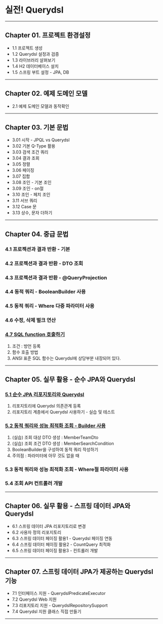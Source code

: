 
# 실전! Querydsl

---

## Chapter 01. 프로젝트 환경설정
- 1.1 프로젝트 생성
- 1.2 Querydsl 설정과 검증
- 1.3 라이브러리 살펴보기
- 1.4 H2 데이터베이스 설치
- 1.5 스프링 부트 설정 - JPA, DB

---

## Chapter 02. 예제 도메인 모델
- 2.1 예제 도메인 모델과 동작확인

---

## Chapter 03. 기본 문법
- 3.01 시작 - JPQL vs Querydsl
- 3.02 기본 Q-Type 활용
- 3.03 검색 조건 쿼리
- 3.04 결과 조회
- 3.05 정렬
- 3.06 페이징
- 3.07 집합 
- 3.08 조인 - 기본 조인
- 3.09 조인 - on절
- 3.10 조인 - 페치 조인
- 3.11 서브 쿼리
- 3.12 Case 문
- 3.13 상수, 문자 더하기

---

## Chapter 04. 중급 문법
### 4.1 프로젝션과 결과 반환 - 기본
### 4.2 프로젝션과 결과 반환 - DTO 조회
### 4.3 프로젝션과 결과 반환 - @QueryProjection
### 4.4 동적 쿼리 - BooleanBuilder 사용
### 4.5 동적 쿼리 - Where 다중 파라미터 사용
### 4.6 수정, 삭제 벌크 연산


### <a href="Chapter 04. 중급 문법/4.7 SQL function 호출하기.md" target="_blank">4.7 SQL function 호출하기</a>
1) 조건 : 방언 등록
2) 함수 호출 방법
3) ANSI 표준 SQL 함수는 Querydsl에 상당부분 내장되어 있다.

---

## Chapter 05. 실무 활용 - 순수 JPA와 Querydsl
### <a href="Chapter 05. 실무 활용 - 순수 JPA와 Querydsl/5.1 순수 JPA 리포지토리와 Querydsl.md" target="_blank">5.1 순수 JPA 리포지토리와 Querydsl</a>
1) 리포지토리에 Querydsl 의존관계 등록
2) 리포지토리 계층에서 Querydsl 사용하기 - 실습 및 테스트

### <a href="Chapter 05. 실무 활용 - 순수 JPA와 Querydsl/5.2 동적 쿼리와 성능 최적화 조회 - Builder 사용.md" target="_blank">5.2 동적 쿼리와 성능 최적화 조회 - Builder 사용</a>
1) (실습) 조회 대상 DTO 생성 : MemberTeamDto
2) (실습) 조회 조건 DTO 생성 : MemberSearchCondition
3) BooleanBuilder을 구성하여 동적 쿼리 작성하기
4) 주의점 : 파라미터에 아무 것도 없을 때

### 5.3 동적 쿼리와 성능 최적화 조회 - Where절 파라미터 사용
### 5.4 조회 API 컨트롤러 개발

---

## Chapter 06. 실무 활용 - 스프링 데이터 JPA와 Querydsl
- 6.1 스프링 데이터 JPA 리포지토리로 변경
- 6.2 사용자 정의 리포지토리
- 6.3 스프링 데이터 페이징 활용1 - Querydsl 페이징 연동
- 6.4 스프링 데이터 페이징 활용2 - CountQuery 최적화
- 6.5 스프링 데이터 페이징 활용3 - 컨트롤러 개발

---

## Chapter 07. 스프링 데이터 JPA가 제공하는 Querydsl 기능
- 7.1 인터페이스 지원 - QuerydslPredicateExecutor
- 7.2 Querydsl Web 지원
- 7.3 리포지토리 지원 - QuerydslRepositorySupport
- 7.4 Querydsl 지원 클래스 직접 만들기

---
